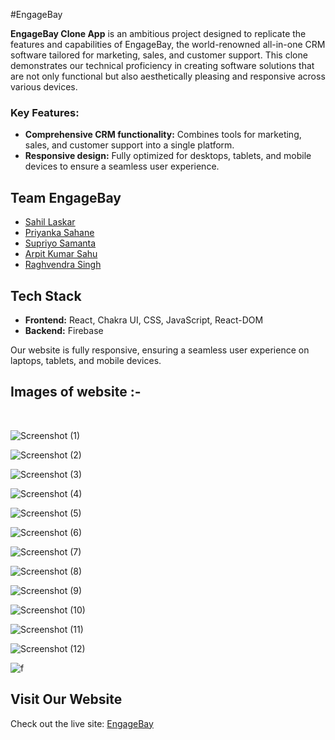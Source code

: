 #EngageBay

**EngageBay Clone App** is an ambitious project designed to replicate the features and capabilities of EngageBay, the world-renowned all-in-one CRM software tailored for marketing, sales, and customer support. This clone demonstrates our technical proficiency in creating software solutions that are not only functional but also aesthetically pleasing and responsive across various devices.

### Key Features:
- **Comprehensive CRM functionality:** Combines tools for marketing, sales, and customer support into a single platform.
- **Responsive design:** Fully optimized for desktops, tablets, and mobile devices to ensure a seamless user experience.

## Team EngageBay
- [Sahil Laskar](https://github.com/Sakil9051)
- [Priyanka Sahane](https://github.com/er-priyanka)
- [Supriyo Samanta](https://github.com/supriyosamanta1997)
- [Arpit Kumar Sahu](https://github.com/arpitkumarsahu)
- [Raghvendra Singh](https://github.com/raghavendra7992)

## Tech Stack
- **Frontend:** React, Chakra UI, CSS, JavaScript, React-DOM
- **Backend:** Firebase

Our website is fully responsive, ensuring a seamless user experience on laptops, tablets, and mobile devices.

<H2>Images of website :- </H2>

</br>

![Screenshot (1)](https://user-images.githubusercontent.com/103948325/209424895-c446cf56-655b-40e2-9de9-d9e5c0d5a55a.png)

![Screenshot (2)](https://user-images.githubusercontent.com/103948325/209424980-8a25c850-9923-4fbd-b15f-93d1d05abee4.png)

![Screenshot (3)](https://user-images.githubusercontent.com/103948325/209424997-b7490306-e397-4a80-a8db-a30b2036413c.png)

![Screenshot (4)](https://user-images.githubusercontent.com/103948325/209425017-1be06a5b-6ec2-4f93-bfe1-d3d079f3ccd6.png)

![Screenshot (5)](https://user-images.githubusercontent.com/103948325/209425028-9a863188-3c9f-4bc3-a370-1e8aa31d290c.png)

![Screenshot (6)](https://user-images.githubusercontent.com/103948325/209425036-b09a6fae-ff2a-4bb0-bb75-0ce9fd9c1487.png)

![Screenshot (7)](https://user-images.githubusercontent.com/103948325/209425046-7b0314e6-8fa0-42e1-83a6-ecd7e6ee19cc.png)

![Screenshot (8)](https://user-images.githubusercontent.com/103948325/209425061-acb5f1f5-a7a1-4bec-914a-833ef5ea3424.png)

![Screenshot (9)](https://user-images.githubusercontent.com/103948325/209425073-6b3a95a3-77e7-4cb0-9128-32690db9a044.png)

![Screenshot (10)](https://user-images.githubusercontent.com/103948325/209425122-6d246156-5fde-40a2-9701-655b2326674e.png)

![Screenshot (11)](https://user-images.githubusercontent.com/103948325/209425085-0a545cc8-3cd8-49df-b43d-58826a61f95a.png)

![Screenshot (12)](https://user-images.githubusercontent.com/103948325/209425106-908ccf4d-8ee3-4b2e-8c85-a8786876e5c2.png)

![f](https://user-images.githubusercontent.com/105920094/208587218-ce8c55bd-d61f-4af1-91d5-deea9f2ca743.png)


## Visit Our Website
Check out the live site: [EngageBay](https://brawny-base-7995-6r5h.vercel.app/)



